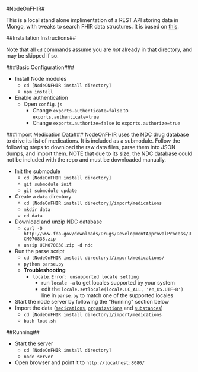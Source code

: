 #NodeOnFHIR#

This is a local stand alone implimentation of a REST API storing data in Mongo, with tweaks to search FHIR data structures. It is based on [this](http://backbonetutorials.com/nodejs-restify-mongodb-mongoose/).

##Installation Instructions##

Note that all `cd` commands assume you are *not* already in that directory, and may be skipped if so.

###Basic Configuration###
- Install Node modules
  - `cd [NodeONFHIR install directory]`
  - `npm install`
- Enable authentication
  - Open `config.js`
    - Change `exports.authenticate=false` to `exports.authenticate=true`
    - Change `exports.authorize=false` to `exports.authorize=true`

###Import Medication Data###
NodeOnFHIR uses the NDC drug database to drive its list of medications. It is included as a submodule. Follow the following steps to download the raw data files, parse them into JSON dumps, and import them. NOTE that due to its size, the NDC database could not be included with the repo and must be downloaded manually.

- Init the submodule
  - `cd [NodeOnFHIR install directory]`
  - `git submodule init`
  - `git submodule update`
- Create a `data` directory
  - `cd [NodeOnFHIR install directory]/import/medications`
  - `mkdir data`
  - `cd data`
- Download and unzip NDC database
  - `curl -O http://www.fda.gov/downloads/Drugs/DevelopmentApprovalProcess/UCM070838.zip`
  - `unzip UCM070838.zip -d ndc`
- Run the parse script
  - `cd [NodeOnFHIR install directory]/import/medications/`
  - `python parse.py`
  - **Troubleshooting**
  	- `locale.Error: unsupported locale setting`
      - run `locale -a` to get locales supported by your system
      - edit the `locale.setlocale(locale.LC_ALL, 'en_US.UTF-8')` line in `parse.py` to match one of the supported locales
- Start the node server by following the "Running" section below
- Import the data ([`medications`](http://www.hl7.org/implement/standards/fhir/medication.html), [`organizations`](http://www.hl7.org/implement/standards/fhir/organization.html) and [`substances`](http://www.hl7.org/implement/standards/fhir/substance.html))
  - `cd [NodeOnFHIR install directory]/import/medications`
  - `bash load.sh`
  
##Running##

- Start the server
  - `cd [NodeOnFHIR install directory]`
  - `node server`   
- Open browser and point it to `http://localhost:8080/`
